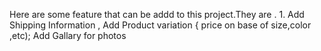 Here are some feature that can be addd to this project.They are . 1. Add Shipping Information , Add Product variation { price on base of size,color ,etc); Add  Gallary for photos  
